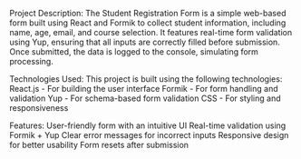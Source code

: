 Project Description: 
The Student Registration Form is a simple web-based form built using React and Formik to collect student information, including name, age, email, and course selection. It features real-time form validation using Yup, ensuring that all inputs are correctly filled before submission. Once submitted, the data is logged to the console, simulating form processing.

Technologies Used: 
This project is built using the following technologies:
React.js  - For building the user interface
Formik  - For form handling and validation
Yup  - For schema-based form validation
CSS  - For styling and responsiveness

Features: 
 User-friendly form with an intuitive UI
 Real-time validation using Formik + Yup
 Clear error messages for incorrect inputs
 Responsive design for better usability
 Form resets after submission

